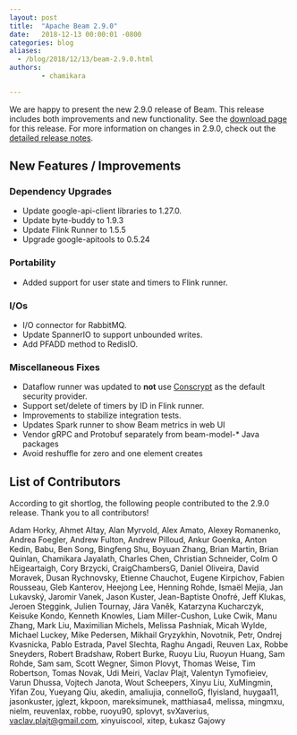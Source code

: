 ```yaml
---
layout: post
title:  "Apache Beam 2.9.0"
date:   2018-12-13 00:00:01 -0800
categories: blog
aliases:
  - /blog/2018/12/13/beam-2.9.0.html
authors:
        - chamikara

---
```

<!--
Licensed under the Apache License, Version 2.0 (the "License");
you may not use this file except in compliance with the License.
You may obtain a copy of the License at

http://www.apache.org/licenses/LICENSE-2.0

Unless required by applicable law or agreed to in writing, software
distributed under the License is distributed on an "AS IS" BASIS,
WITHOUT WARRANTIES OR CONDITIONS OF ANY KIND, either express or implied.
See the License for the specific language governing permissions and
limitations under the License.
-->

We are happy to present the new 2.9.0 release of Beam. This release includes both improvements and new functionality.
See the [download page](/get-started/downloads/#290-2018-12-13) for this release.<!--more-->
For more information on changes in 2.9.0, check out the
[detailed release notes](https://issues.apache.org/jira/secure/ReleaseNote.jspa?projectId=12319527&version=12344258).

## New Features / Improvements

### Dependency Upgrades
* Update google-api-client libraries to 1.27.0.
* Update byte-buddy to 1.9.3
* Update Flink Runner to 1.5.5
* Upgrade google-apitools to 0.5.24

### Portability

* Added support for user state and timers to Flink runner.

### I/Os

* I/O connector for RabbitMQ.
* Update SpannerIO to support unbounded writes.
* Add PFADD method to RedisIO.

### Miscellaneous Fixes
* Dataflow runner was updated to **not** use [Conscrypt](https://github.com/google/conscrypt) as the default security provider.
* Support set/delete of timers by ID in Flink runner.
* Improvements to stabilize integration tests.
* Updates Spark runner to show Beam metrics in web UI
* Vendor gRPC and Protobuf separately from beam-model-* Java packages
* Avoid reshuffle for zero and one element creates


## List of Contributors

According to git shortlog, the following people contributed
to the 2.9.0 release. Thank you to all contributors!

Adam Horky, Ahmet Altay, Alan Myrvold, Alex Amato, Alexey Romanenko, Andrea Foegler, Andrew Fulton, Andrew Pilloud, Ankur Goenka, Anton Kedin, Babu, Ben Song, Bingfeng Shu, Boyuan Zhang, Brian Martin, Brian Quinlan, Chamikara Jayalath, Charles Chen, Christian Schneider, Colm O hEigeartaigh, Cory Brzycki, CraigChambersG, Daniel Oliveira, David Moravek, Dusan Rychnovsky, Etienne Chauchot, Eugene Kirpichov, Fabien Rousseau, Gleb Kanterov, Heejong Lee, Henning Rohde, Ismaël Mejía, Jan Lukavský, Jaromir Vanek, Jason Kuster, Jean-Baptiste Onofré, Jeff Klukas, Jeroen Steggink, Julien Tournay, Jára Vaněk, Katarzyna Kucharczyk, Keisuke Kondo, Kenneth Knowles, Liam Miller-Cushon, Luke Cwik, Manu Zhang, Mark Liu, Maximilian Michels, Melissa Pashniak, Micah Wylde, Michael Luckey, Mike Pedersen, Mikhail Gryzykhin, Novotnik,  Petr, Ondrej Kvasnicka, Pablo Estrada, Pavel Slechta, Raghu Angadi, Reuven Lax, Robbe Sneyders, Robert Bradshaw, Robert Burke, Ruoyu Liu, Ruoyun Huang, Sam Rohde, Sam sam, Scott Wegner, Simon Plovyt, Thomas Weise, Tim Robertson, Tomas Novak, Udi Meiri, Vaclav Plajt, Valentyn Tymofieiev, Varun Dhussa, Vojtech Janota, Wout Scheepers, Xinyu Liu, XuMingmin, Yifan Zou, Yueyang Qiu, akedin, amaliujia, connelloG, flyisland, huygaa11, jasonkuster, jglezt, kkpoon, mareksimunek, matthiasa4, melissa, mingmxu, nielm, reuvenlax, robbe, ruoyu90, splovyt, svXaverius, vaclav.plajt@gmail.com, xinyuiscool, xitep, Łukasz Gajowy
